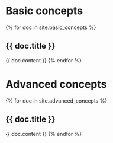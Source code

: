 ---
---

<h1>Basic concepts</h1>

{% for doc in site.basic_concepts %}
  <h2 id="{{ doc.title | slugify }}">{{ doc.title }}</h2>

  {{ doc.content }}
{% endfor %}

<h1>Advanced concepts</h1>

{% for doc in site.advanced_concepts %}
  <h2 id="{{ doc.title | slugify }}">{{ doc.title }}</h2>

  {{ doc.content }}
{% endfor %}
